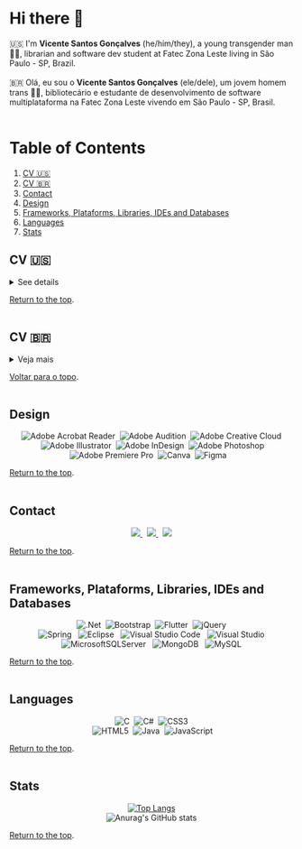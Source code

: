 # Hi there 👋 <br>

:us: I'm **Vicente Santos Gonçalves** (he/him/they), a young transgender man 🏳️‍⚧️, librarian and software dev student at Fatec Zona Leste living in São Paulo - SP, Brazil.<br><br>
:brazil: Olá, eu sou o **Vicente Santos Gonçalves** (ele/dele), um jovem homem trans 🏳️‍⚧️, bibliotecário e estudante de desenvolvimento de software multiplataforma na Fatec Zona Leste vivendo em São Paulo - SP, Brasil. 
<br><br>

# Table of Contents <a id="index">
1. [CV :us:](#CVEngUS)
2. [CV :brazil:](#CVPtBR)
3. [Contact](#contact)
4. [Design](#design)
5. [Frameworks, Plataforms, Libraries, IDEs and Databases](#frameworks)
6. [Languages](#languages)
7. [Stats](#stats)

## CV :us: <a id="CVEngUS"></a><br>

<details>
    <summary>See details </summary>

### Experience<br>
**IT Support Intern**<br>
*Subprefeitura da Mooca, 08/2022 - Today*<br>
<br>

**Administrative Assistant**<br>
*FEBAB, 03/2019 - Today*
- Administrative organization, event organization, research, association, etc.
- Communication and social media management.
<br>

**Consultant**<br>
*Entre Estantes Consultoria, 01/2019 - Today*<br>
- Individual Microentrepreneur;
- Provision of services to companies, public-private education institutions to provide services and consultancy in document organization, cataloging and classification.
<br><br>

### Academic Knowlegment<br>
#### FATEC Zona Leste<br>
**Superior Technologist in Multiplatform Software Development, 2021 - 2023**<br>
- Intermediate Certification in Frontend Development;
- Microcertification in Basic Design Patterns;
- Class representative;
- Attending the 4th semester in the morning period.
<br><br>

#### Fundação Escola de Sociologia e Políticas de São Paulo<br>
**Library and Information Science, 2015 - 2017**<br>
- Bachelor of Library and Information Science;
- Class representative;
- Monitor "AACR2r" and "DDC/UDC/Cutter-Sanborn" (2016-2017);
- Communication coordinator of the Academic Center "Rubens Borba de Moraes" (2016).<br><br>

### Skills<br>
- Advanced knowledge in English, Basic in French, Spanish and Italian
- Knowledge of MS Office 365
- Knowledge in Design Tools (Adobe Creative Cloud)
- Knowledge in Figma for development of Wireframes and Mockups
- Knowledge of UML (Unified Modeling Language) in Visual Paradigm
- Development of ASP.Net, .Net/C# and Visual Basic applications in Visual Studio
- Development of Relational Databases on SQLServer and MySQL
- Java development in Eclipse and JPA in Spring Tools Suite
- Application development with HTML, CSS, JS and Bootstrap
- Programming through MVC Architecture (Model-View-Controller)<br><br>

### Other Experiences<br>
- Exchange to Paris - France in December 2013;
- Layout of the Brazilian edition of the "Toolkit Design Thinking for Libraries" in 2017;
- Volunteer Coordinator of Communication and Technology at Infoco na Biblio between 2018 and 2021;
    <br><br>

</details>

[Return to the top](#index). 
<br><br>

## CV :brazil: <a id="CVPtBR"></a><br>

<details>
    <summary>Veja mais</summary>

### Experiências<br>
**Estágio em Suporte de TI**<br>
*Subprefeitura da Mooca, 08/2022 - Atualmente*<br>
<br>

**Assistente Administrativo**<br>
*FEBAB, 03/2019 - Atualmente*
- Organização administrativa, organização de eventos, pesquisa, associação e etc.
- Gestão de comunicação e redes sociais.
<br>

**Consultor**<br>
*Entre Estantes Consultoria, 01/2019 - Atualmente*<br>
- MEI;
- Prestação de serviços para empresas, instituições de ensino público-privado para prestação de serviço e consultoria em organização documental, catalogação e classificação.
<br><br>

### Formação Acadêmica<br>
#### FATEC Zona Leste<br>
**Superior Tecnólogo em Desenvolvimento de Software Multiplataforma, 2021 - 2023**<br>
- Certificação Intermediária em Desenvolvimento Frontend; 
- Microcertificação em Design Patterns Básico;
- Representante de Turma;
- Cursando o 4º semestre no período Matutino.
<br><br>

#### Fundação Escola de Sociologia e Políticas de São Paulo<br>
**Library and Information Science, 2015 - 2017**<br>
- Bacharel em Biblioteconomia e Ciência da Informação; 
- Representante de Turma;
- Monitor de "Representação Descritiva I" e "Linguagens Documentárias Pré-Coordenadas" (2016-2017);
- Coodernador de comunicação do Centro Acadêmico "Rubens Borba de Moraes" (2016). <br><br>

### Habilidades<br>
- Conhecimento Avançado em Inglês, Básico em Francês, Espanhol e Italino;
- Conhecimento em MS Office 365;
- Conhecimento em Ferramentas de Design (Adobe Creative Cloud);
- Conhecimento no Figma para desenvolvimento de Wireframes e Mockups;
- Conhecimento de UML (Unified Modeling Language) no Visual Paradigm;
- Desenvolvimento de aplicações ASP.Net, .Net/C# e Visual Basic no Visual Studio;
- Desenvolvimento de Banco de Dados Relacionais no SQLServer e MySQL;
- Desenvolvimento em Java no Eclipse e JPA no Spring Tools Suit; 
- Desenvolvimento de aplicações com Bootstrap;
- Programação através da Arquitetura MVC (Model-View-Controller).<br><br>

### Outras Experiências<br>
- Intercâmbio para Paris - França em dezembro de 2013;
- Diagramação da edição brasileira do "Toolkit de Design Thinking para Bibliotecas" em 2017;
- Coordenador Voluntário de Comunicação e Tecnologia do Infoco na Biblio entre 2018 e 2021.
 <br>
</details>

[Voltar para o topo](#index).
<br><br>

## Design <a id="design"></a><br>

<div align="center">

![Adobe Acrobat Reader](https://img.shields.io/badge/Adobe%20Acrobat%20Reader-EC1C24.svg?style=for-the-badge&logo=Adobe%20Acrobat%20Reader&logoColor=white)
&nbsp;![Adobe Audition](https://img.shields.io/badge/Adobe%20Audition-9999FF.svg?style=for-the-badge&logo=Adobe%20Audition&logoColor=white)
&nbsp;![Adobe Creative Cloud](https://img.shields.io/badge/Adobe%20Creative%20Cloud-DA1F26.svg?style=for-the-badge&logo=Adobe%20Creative%20Cloud&logoColor=white)<br>
&nbsp;![Adobe Illustrator](https://img.shields.io/badge/adobe%20illustrator-%23FF9A00.svg?style=for-the-badge&logo=adobe%20illustrator&logoColor=white)
&nbsp;![Adobe InDesign](https://img.shields.io/badge/Adobe%20InDesign-49021F?style=for-the-badge&logo=adobeindesign&logoColor=white)
&nbsp;![Adobe Photoshop](https://img.shields.io/badge/adobe%20photoshop-%2331A8FF.svg?style=for-the-badge&logo=adobe%20photoshop&logoColor=white)<br>
&nbsp;![Adobe Premiere Pro](https://img.shields.io/badge/Adobe%20Premiere%20Pro-9999FF.svg?style=for-the-badge&logo=Adobe%20Premiere%20Pro&logoColor=white)
&nbsp;![Canva](https://img.shields.io/badge/Canva-%2300C4CC.svg?style=for-the-badge&logo=Canva&logoColor=white)
&nbsp;![Figma](https://img.shields.io/badge/figma-%23F24E1E.svg?style=for-the-badge&logo=figma&logoColor=white)
&nbsp;
&nbsp;

</div>

[Return to the top](#index). 
<br><br>

## Contact<a id="contact"></a><br>
<p align="center">
    <a href="mailto:vincesg96@outlook.com">
        <img src="https://img.shields.io/badge/Microsoft_Outlook-0078D4?style=for-the-badge&logo=microsoft-outlook&logoColor=white=mailto:vincesg96@outlook.com">
    </a>
    &nbsp;
    <a href="https://www.linkedin.com/in/vincesgoncalves/">
        <img src="https://img.shields.io/badge/linkedin-%230077B5.svg?&style=for-the-badge&logo=linkedin&logoColor=white&link=mailto:https://www.linkedin.com/in/vincesgoncalves/">
    </a>
    &nbsp;
    <a href="https://wa.me/5511974146121">
        <img src="https://img.shields.io/badge/WhatsApp-25D366?style=for-the-badge&logo=whatsapp&logoColor=white=mailto:https://wa.me/5511974146121">
    </a>
</p>

[Return to the top](#index). 
<br><br>

## Frameworks, Plataforms, Libraries, IDEs and Databases<a id="frameworks"></a><br>
<div align="center">

![.Net](https://img.shields.io/badge/.NET-5C2D91?style=for-the-badge&logo=.net&logoColor=white)
&nbsp;![Bootstrap](https://img.shields.io/badge/bootstrap-%23563D7C.svg?style=for-the-badge&logo=bootstrap&logoColor=white)
&nbsp;![Flutter](https://img.shields.io/badge/Flutter-%2302569B.svg?style=for-the-badge&logo=Flutter&logoColor=white)
&nbsp;![jQuery](https://img.shields.io/badge/jquery-%230769AD.svg?style=for-the-badge&logo=jquery&logoColor=white)<br>
![Spring](https://img.shields.io/badge/spring-%236DB33F.svg?style=for-the-badge&logo=spring&logoColor=white)
&nbsp; ![Eclipse](https://img.shields.io/badge/Eclipse-FE7A16.svg?style=for-the-badge&logo=Eclipse&logoColor=white)
&nbsp; ![Visual Studio Code](https://img.shields.io/badge/Visual%20Studio%20Code-0078d7.svg?style=for-the-badge&logo=visual-studio-code&logoColor=white)
&nbsp; ![Visual Studio](https://img.shields.io/badge/Visual%20Studio-5C2D91.svg?style=for-the-badge&logo=visual-studio&logoColor=white)<br>
![MicrosoftSQLServer](https://img.shields.io/badge/Microsoft%20SQL%20Sever-CC2927?style=for-the-badge&logo=microsoft%20sql%20server&logoColor=white)
&nbsp; ![MongoDB](https://img.shields.io/badge/MongoDB-%234ea94b.svg?style=for-the-badge&logo=mongodb&logoColor=white)
&nbsp; ![MySQL](https://img.shields.io/badge/mysql-%2300f.svg?style=for-the-badge&logo=mysql&logoColor=white)

</div>

[Return to the top](#index). 
<br><br>

## Languages <a id="languages"></a><br>

<div align="center">

![C](https://img.shields.io/badge/c-%2300599C.svg?style=for-the-badge&logo=c&logoColor=white)
&nbsp;![C#](https://img.shields.io/badge/c%23-%23239120.svg?style=for-the-badge&logo=c-sharp&logoColor=white)
&nbsp;![CSS3](https://img.shields.io/badge/css3-%231572B6.svg?style=for-the-badge&logo=css3&logoColor=white)<br>
&nbsp;![HTML5](https://img.shields.io/badge/html5-%23E34F26.svg?style=for-the-badge&logo=html5&logoColor=white)
&nbsp;![Java](https://img.shields.io/badge/java-%23ED8B00.svg?style=for-the-badge&logo=java&logoColor=white)
&nbsp;![JavaScript](https://img.shields.io/badge/javascript-%23323330.svg?style=for-the-badge&logo=javascript&logoColor=%23F7DF1E)
<br>
</div>

[Return to the top](#index). 
<br><br>

## Stats<a id="stats"></a><br>

<div align="center">

[![Top Langs](https://github-readme-stats.vercel.app/api/top-langs/?username=vicentesantos&layout=compact&theme=radical)](https://github.com/anuraghazra/github-readme-stats)<br>
![Anurag's GitHub stats](https://github-readme-stats.vercel.app/api?username=vicentesantos&show_icons=true&theme=radical)<br>

</div>

[Return to the top](#index).
